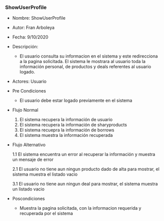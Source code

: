 ### ShowUserProfile

* Nombre: ShowUserProfile
* Autor: Fran Arboleya
* Fecha: 9/10/2020
* Descripción:
    * El usuario consulta su informacion en el sistema y este redirecciona  a la pagina solicitada. El sistema le mostrara al usuario toda la información personal, de productos y deals referentes al usuario logado.
* Actores: Usuario
* Pre Condiciones
    * El usuario debe estar logado previamente en el sistema
* Flujo Normal
    1. El sistema recupera la información de usuario
    2. El sistema recupera la información de sharyproducts 
    3. El sistema recuepra la información de borrows 
    4. El sistema muestra la información recuperada
* Flujo Alternativo

    1.1 El sistema encuentra un error al recuperar la información y muestra un mensaje de error

    2.1  El usuario no tiene aun ningun producto dado de alta para mostrar, el sistema muestra el listado vacio

    3.1 El usuario no tiene aun ningun deal para mostrar, el sistema muestra un listado vacio
* Poscondiciones
    * Muestra la pagina solicitada, con la informacion requerida y recuperada por el sistema
